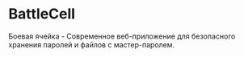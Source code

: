 # BattleCell
Боевая ячейка - Современное веб-приложение для безопасного хранения паролей и файлов с мастер-паролем.
